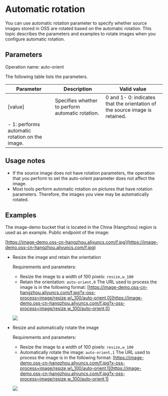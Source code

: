 # Automatic rotation

You can use automatic rotation parameter to specify whether source images stored in OSS are rotated based on the automatic rotation. This topic describes the parameters and examples to rotate images when you configure automatic rotation.

## Parameters

Operation name: auto-orient

The following table lists the parameters.

|Parameter|Description|Valid value|
|---------|-----------|-----------|
|\[value\]|Specifies whether to perform automatic rotation.|0 and 1-   0: indicates that the orientation of the source image is retained.
-   1: performs automatic rotation on the image. |

## Usage notes

-   If the source image does not have rotation parameters, the operation that you perform to set the auto-orient parameter does not affect the image.
-   Most tools perform automatic rotation on pictures that have rotation parameters. Therefore, the images you view may be automatically rotated.

## Examples

The image-demo bucket that is located in the China \(Hangzhou\) region is used as an example. Public endpoint of the image:

[https://image-demo.oss-cn-hangzhou.aliyuncs.com/f.jpg](https://image-demo.oss-cn-hangzhou.aliyuncs.com/f.jpg)

-   Resize the image and retain the orientation

    Requirements and parameters:

    -   Resize the image to a width of 100 pixels: `resize,w_100`
    -   Retain the orientation: `auto-orient,0`
    The URL used to process the image is in the following format: [https://image-demo.oss-cn-hangzhou.aliyuncs.com/f.jpg?x-oss-process=image/resize,w\_100/auto-orient,0](https://image-demo.oss-cn-hangzhou.aliyuncs.com/f.jpg?x-oss-process=image/resize,w_100/auto-orient,0)

    ![](https://static-aliyun-doc.oss-cn-hangzhou.aliyuncs.com/assets/img/en-US/8856348951/p2507.jpg)

-   Resize and automatically rotate the image

    Requirements and parameters:

    -   Resize the image to a width of 100 pixels: `resize,w_100`
    -   Automatically rotate the image: `auto-orient,1`
    The URL used to process the image is in the following format: [https://image-demo.oss-cn-hangzhou.aliyuncs.com/f.jpg?x-oss-process=image/resize,w\_100/auto-orient,1](https://image-demo.oss-cn-hangzhou.aliyuncs.com/f.jpg?x-oss-process=image/resize,w_100/auto-orient,1)

    ![](https://static-aliyun-doc.oss-cn-hangzhou.aliyuncs.com/assets/img/en-US/8856348951/p2508.jpg)


